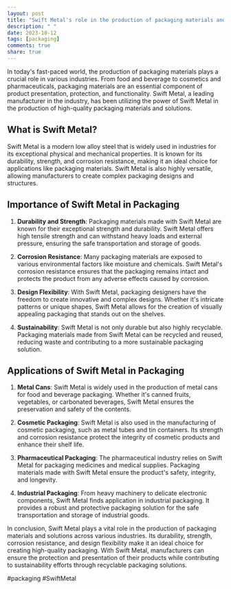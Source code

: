 ```yaml
---
layout: post
title: "Swift Metal's role in the production of packaging materials and solutions"
description: " "
date: 2023-10-12
tags: [packaging]
comments: true
share: true
---
```


In today's fast-paced world, the production of packaging materials plays a crucial role in various industries. From food and beverage to cosmetics and pharmaceuticals, packaging materials are an essential component of product presentation, protection, and functionality. Swift Metal, a leading manufacturer in the industry, has been utilizing the power of Swift Metal in the production of high-quality packaging materials and solutions.

## What is Swift Metal?

Swift Metal is a modern low alloy steel that is widely used in industries for its exceptional physical and mechanical properties. It is known for its durability, strength, and corrosion resistance, making it an ideal choice for applications like packaging materials. Swift Metal is also highly versatile, allowing manufacturers to create complex packaging designs and structures.

## Importance of Swift Metal in Packaging

1. **Durability and Strength**: Packaging materials made with Swift Metal are known for their exceptional strength and durability. Swift Metal offers high tensile strength and can withstand heavy loads and external pressure, ensuring the safe transportation and storage of goods.

2. **Corrosion Resistance**: Many packaging materials are exposed to various environmental factors like moisture and chemicals. Swift Metal's corrosion resistance ensures that the packaging remains intact and protects the product from any adverse effects caused by corrosion.

3. **Design Flexibility**: With Swift Metal, packaging designers have the freedom to create innovative and complex designs. Whether it's intricate patterns or unique shapes, Swift Metal allows for the creation of visually appealing packaging that stands out on the shelves.

4. **Sustainability**: Swift Metal is not only durable but also highly recyclable. Packaging materials made from Swift Metal can be recycled and reused, reducing waste and contributing to a more sustainable packaging solution.

## Applications of Swift Metal in Packaging

1. **Metal Cans**: Swift Metal is widely used in the production of metal cans for food and beverage packaging. Whether it's canned fruits, vegetables, or carbonated beverages, Swift Metal ensures the preservation and safety of the contents.

2. **Cosmetic Packaging**: Swift Metal is also used in the manufacturing of cosmetic packaging, such as metal tubes and tin containers. Its strength and corrosion resistance protect the integrity of cosmetic products and enhance their shelf life.

3. **Pharmaceutical Packaging**: The pharmaceutical industry relies on Swift Metal for packaging medicines and medical supplies. Packaging materials made with Swift Metal ensure the product's safety, integrity, and longevity.

4. **Industrial Packaging**: From heavy machinery to delicate electronic components, Swift Metal finds application in industrial packaging. It provides a robust and protective packaging solution for the safe transportation and storage of industrial goods.

In conclusion, Swift Metal plays a vital role in the production of packaging materials and solutions across various industries. Its durability, strength, corrosion resistance, and design flexibility make it an ideal choice for creating high-quality packaging. With Swift Metal, manufacturers can ensure the protection and presentation of their products while contributing to sustainability efforts through recyclable packaging solutions.

#packaging #SwiftMetal